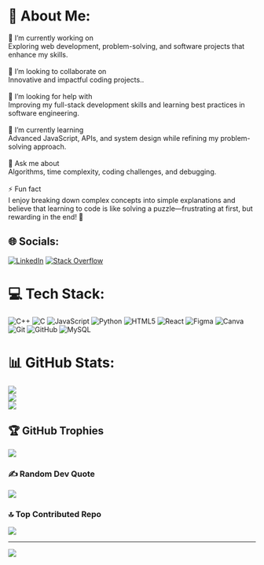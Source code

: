 # 💫 About Me:
🔭 I’m currently working on<br>Exploring web development, problem-solving, and software projects that enhance my skills.<br><br>👯 I’m looking to collaborate on<br>Innovative and impactful coding projects..<br><br>🤝 I’m looking for help with<br>Improving my full-stack development skills and learning best practices in software engineering.<br><br>🌱 I’m currently learning<br>Advanced JavaScript, APIs, and system design while refining my problem-solving approach.<br><br>💬 Ask me about<br>Algorithms, time complexity, coding challenges, and debugging.<br><br>⚡ Fun fact<br>I enjoy breaking down complex concepts into simple explanations and believe that learning to code is like solving a puzzle—frustrating at first, but rewarding in the end! 🚀


## 🌐 Socials:
[![LinkedIn](https://img.shields.io/badge/LinkedIn-%230077B5.svg?logo=linkedin&logoColor=white)](https://linkedin.com/in/www.linkedin.com/in/ashitosh01) [![Stack Overflow](https://img.shields.io/badge/-Stackoverflow-FE7A16?logo=stack-overflow&logoColor=white)](https://stackoverflow.com/users/29443297) 

# 💻 Tech Stack:
![C++](https://img.shields.io/badge/c++-%2300599C.svg?style=for-the-badge&logo=c%2B%2B&logoColor=white) ![C](https://img.shields.io/badge/c-%2300599C.svg?style=for-the-badge&logo=c&logoColor=white) ![JavaScript](https://img.shields.io/badge/javascript-%23323330.svg?style=for-the-badge&logo=javascript&logoColor=%23F7DF1E) ![Python](https://img.shields.io/badge/python-3670A0?style=for-the-badge&logo=python&logoColor=ffdd54) ![HTML5](https://img.shields.io/badge/html5-%23E34F26.svg?style=for-the-badge&logo=html5&logoColor=white) ![React](https://img.shields.io/badge/react-%2320232a.svg?style=for-the-badge&logo=react&logoColor=%2361DAFB) ![Figma](https://img.shields.io/badge/figma-%23F24E1E.svg?style=for-the-badge&logo=figma&logoColor=white) ![Canva](https://img.shields.io/badge/Canva-%2300C4CC.svg?style=for-the-badge&logo=Canva&logoColor=white) ![Git](https://img.shields.io/badge/git-%23F05033.svg?style=for-the-badge&logo=git&logoColor=white) ![GitHub](https://img.shields.io/badge/github-%23121011.svg?style=for-the-badge&logo=github&logoColor=white) ![MySQL](https://img.shields.io/badge/mysql-4479A1.svg?style=for-the-badge&logo=mysql&logoColor=white)
# 📊 GitHub Stats:
![](https://github-readme-stats.vercel.app/api?username=ashitoshh01&theme=dark&hide_border=false&include_all_commits=false&count_private=false)<br/>
![](https://github-readme-streak-stats.herokuapp.com/?user=ashitoshh01&theme=dark&hide_border=false)<br/>
![](https://github-readme-stats.vercel.app/api/top-langs/?username=ashitoshh01&theme=dark&hide_border=false&include_all_commits=false&count_private=false&layout=compact)

## 🏆 GitHub Trophies
![](https://github-profile-trophy.vercel.app/?username=ashitoshh01&theme=radical&no-frame=false&no-bg=false&margin-w=4)

### ✍️ Random Dev Quote
![](https://quotes-github-readme.vercel.app/api?type=horizontal&theme=radical)

### 🔝 Top Contributed Repo
![](https://github-contributor-stats.vercel.app/api?username=ashitoshh01&limit=5&theme=dark&combine_all_yearly_contributions=true)

---
[![](https://visitcount.itsvg.in/api?id=ashitoshh01&icon=1&color=1)](https://visitcount.itsvg.in)

<!-- Proudly created with GPRM ( https://gprm.itsvg.in ) -->
